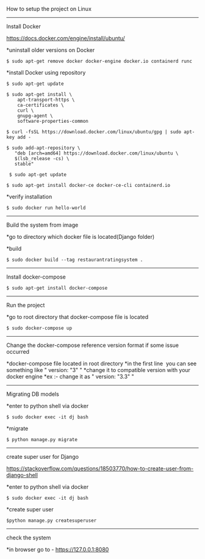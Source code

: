 How to setup the project on Linux

---
Install Docker

https://docs.docker.com/engine/install/ubuntu/


*uninstall older versions on Docker
```
$ sudo apt-get remove docker docker-engine docker.io containerd runc
```
	
*install Docker using repository
```
$ sudo apt-get update
```

```
$ sudo apt-get install \
    apt-transport-https \
    ca-certificates \
    curl \
    gnupg-agent \
    software-properties-common
```

```
$ curl -fsSL https://download.docker.com/linux/ubuntu/gpg | sudo apt-key add -
```

```
$ sudo add-apt-repository \
   "deb [arch=amd64] https://download.docker.com/linux/ubuntu \
   $(lsb_release -cs) \
   stable"
```

```
 $ sudo apt-get update
```

```
$ sudo apt-get install docker-ce docker-ce-cli containerd.io
```

*verify installation
```
$ sudo docker run hello-world
```


---
Build the system from image

*go to directory which docker file is located(Django folder)

*build
```
$ sudo docker build --tag restaurantratingsystem .
```

---
Install docker-compose
```
$ sudo apt-get install docker-compose
```

---
Run the project

*go to root directory that docker-compose file is located
```
$ sudo docker-compose up
```

---

Change the docker-compose reference version format if some issue occurred

*docker-compose file located in root directory
*in the first line  you can see something like " version: "3" "
*change it to compatible version with your docker engine
	*ex :- change it as " version: "3.3" " 


---
Migrating DB models

*enter to python shell via docker
```
$ sudo docker exec -it dj bash
```

*migrate 
```
$ python manage.py migrate
```

---
create super user for Django

https://stackoverflow.com/questions/18503770/how-to-create-user-from-django-shell

*enter to python shell via docker
```
$ sudo docker exec -it dj bash
```

*create super user
```
$python manage.py createsuperuser
```

---
check the system

*in browser go to - https://127.0.0.1:8080
